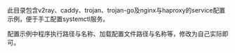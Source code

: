 此目录包含v2ray、caddy、trojan、trojan-go及nginx与haproxy的service配置示例，便于手工配置systemctl服务。

配置示例中程序执行路径与名称、加载配置文件路径与名称等，修改为自己实际即可。

